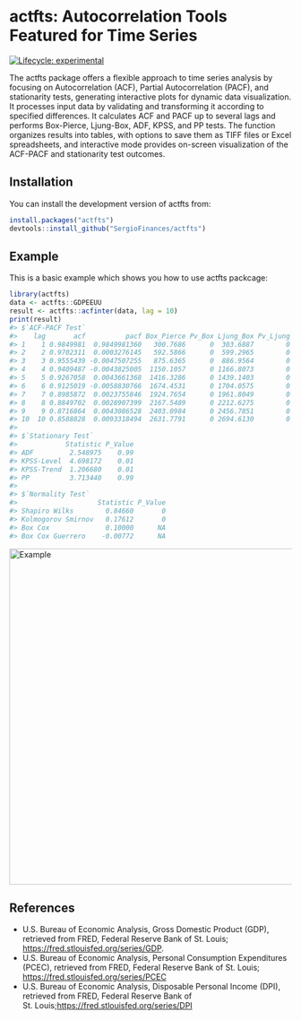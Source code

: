 
<!-- README.md is generated from README.Rmd. Please edit that file -->

# actfts: Autocorrelation Tools Featured for Time Series

<!-- badges: start -->

[![Lifecycle:
experimental](https://img.shields.io/badge/lifecycle-experimental-orange.svg)](https://lifecycle.r-lib.org/articles/stages.html#experimental)
<!-- badges: end -->

The actfts package offers a flexible approach to time series analysis by
focusing on Autocorrelation (ACF), Partial Autocorrelation (PACF), and
stationarity tests, generating interactive plots for dynamic data
visualization. It processes input data by validating and transforming it
according to specified differences. It calculates ACF and PACF up to
several lags and performs Box-Pierce, Ljung-Box, ADF, KPSS, and PP
tests. The function organizes results into tables, with options to save
them as TIFF files or Excel spreadsheets, and interactive mode provides
on-screen visualization of the ACF-PACF and stationarity test outcomes.

## Installation

You can install the development version of actfts from:

``` r
install.packages("actfts")
devtools::install_github("SergioFinances/actfts")
```

## Example

This is a basic example which shows you how to use actfts packcage:

``` r
library(actfts)
data <- actfts::GDPEEUU
result <- actfts::acfinter(data, lag = 10)
print(result)
#> $`ACF-PACF Test`
#>    lag       acf          pacf Box_Pierce Pv_Box Ljung_Box Pv_Ljung
#> 1    1 0.9849981  0.9849981360   300.7686      0  303.6887        0
#> 2    2 0.9702311  0.0003276145   592.5866      0  599.2965        0
#> 3    3 0.9555439 -0.0047507255   875.6365      0  886.9564        0
#> 4    4 0.9409487 -0.0043825005  1150.1057      0 1166.8073        0
#> 5    5 0.9267058  0.0043661368  1416.3286      0 1439.1403        0
#> 6    6 0.9125019 -0.0058830766  1674.4531      0 1704.0575        0
#> 7    7 0.8985872  0.0023755846  1924.7654      0 1961.8049        0
#> 8    8 0.8849702  0.0028907399  2167.5489      0 2212.6275        0
#> 9    9 0.8716864  0.0043086528  2403.0984      0 2456.7851        0
#> 10  10 0.8588828  0.0093318494  2631.7791      0 2694.6130        0
#> 
#> $`Stationary Test`
#>            Statistic P_Value
#> ADF         2.548975    0.99
#> KPSS-Level  4.698172    0.01
#> KPSS-Trend  1.206680    0.01
#> PP          3.713440    0.99
#> 
#> $`Normality Test`
#>                    Statistic P_Value
#> Shapiro Wilks        0.84660       0
#> Kolmogorov Smirnov   0.17612       0
#> Box Cox              0.10000      NA
#> Box Cox Guerrero    -0.00772      NA
```

<img src="https://i.ibb.co/FnLbh00/Example.png" alt="Example" width="600">

## References

- U.S. Bureau of Economic Analysis, Gross Domestic Product (GDP),
  retrieved from FRED, Federal Reserve Bank of St. Louis;
  <https://fred.stlouisfed.org/series/GDP>.
- U.S. Bureau of Economic Analysis, Personal Consumption Expenditures
  (PCEC), retrieved from FRED, Federal Reserve Bank of St. Louis;
  <https://fred.stlouisfed.org/series/PCEC>
- U.S. Bureau of Economic Analysis, Disposable Personal Income (DPI),
  retrieved from FRED, Federal Reserve Bank of
  St. Louis;<https://fred.stlouisfed.org/series/DPI>
